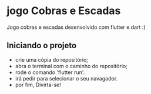 # jogo Cobras e Escadas

Jogo cobras e escadas desenvolvido com flutter e dart :)

## Iniciando o projeto

- crie uma cópia do repositório;
- abra o terminal com o caminho do repositório;
- rode o comando 'flutter run'.
- irá pedir para selecionar o seu navagador.
- por fim, Divirta-se!
